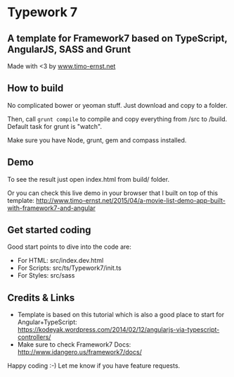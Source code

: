 # Typework 7

## A template for Framework7 based on TypeScript, AngularJS, SASS and Grunt
Made with <3 by www.timo-ernst.net

## How to build

No complicated bower or yeoman stuff. Just download and copy to a folder.

Then, call `grunt compile` to compile and copy everything from /src to /build.
Default task for grunt is "watch".

Make sure you have Node, grunt, gem and compass installed.

## Demo

To see the result just open index.html from build/ folder.

Or you can check this live demo in your browser that I built on top of this template: http://www.timo-ernst.net/2015/04/a-movie-list-demo-app-built-with-framework7-and-angular

## Get started coding

Good start points to dive into the code are:

- For HTML: src/index.dev.html
- For Scripts: src/ts/Typework7/init.ts
- For Styles: src/sass

## Credits & Links

- Template is based on this tutorial which is also a good place to start for Angular+TypeScript: https://kodeyak.wordpress.com/2014/02/12/angularjs-via-typescript-controllers/
- Make sure to check Framework7 Docs: http://www.idangero.us/framework7/docs/

Happy coding :-)
Let me know if you have feature requests.
